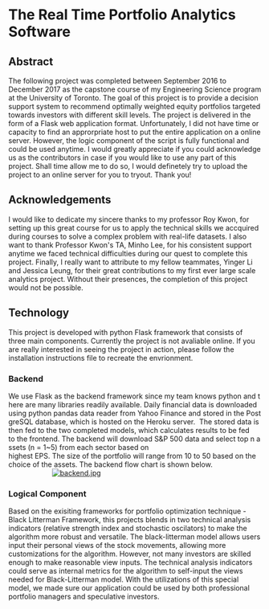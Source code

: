 # The Real Time Portfolio Analytics Software

## Abstract

The following project was completed between September 2016 to December 2017 as the capstone course of my Engineering Science program at the University of Toronto. The goal of this project is to provide	a	decision	support	system to	recommend	optimally	weighted	equity	portfolios	targeted	towards investors with different skill levels. The project is delivered in the form of a Flask web application format. Unfortunately, I did not have time or capacity to find an approrpriate host to put the entire application on a online server. However, the logic component of the script is fully functional and could be used anytime. I would greatly appreciate if you could acknowledge us as the contributors in case if you would like to use any part of this project. Shall time allow me to do so, I would definetely try to upload the project to an online server for you to tryout. Thank you!

## Acknowledgements

I would like to dedicate my sincere thanks to my professor Roy Kwon, for setting up this great course for us to apply the technical skills we accquired during courses to solve a complex problem with real-life datasets. I also want to thank Professor Kwon's TA, Minho Lee, for his consistent support anytime we faced technical difficulties during our quest to complete this project. Finally, I really want to attribute to my fellow teammates, Yinger Li and Jessica Leung, for their great contributions to my first ever large scale analytics project. Without their presences, the completion of this project would not be possible. 

## Technology

This project is developed with python Flask framework that consists of three main components. Currently the project is not avaliable online. If you are really interested in seeing the project in action, please follow the installation instructions file to recreate the envrionment.

### Backend

We use Flask as the backend framework since my team knows python and there are many libraries readily available. Daily financial data is downloaded using python pandas data reader from Yahoo Finance and stored in the PostgreSQL database, which is hosted on the Heroku server.  The stored data is then fed to the two completed models, which calculates results to be fed 
to the frontend. The backend will download S&P 500 data and select top n assets (n = 1~5) from each sector based on 
highest EPS. The size of the portfolio will range from 10 to 50 based on the choice of the assets. The backend flow chart is shown below.
                                              
[![backend.jpg](https://s14.postimg.org/3wxzn1rht/backend.jpg)](https://postimg.org/image/3wxzn1rhp/)

### Logical Component

Based on the exisiting frameworks for portfolio optimization technique - Black Litterman Framework, this projects blends in two technical analysis indicators (relative strength index and stochastic oscilators) to make the algorithm more robust and versatile. The black-litterman model allows users input their personal views of the stock movements, allowing more customizations for the algorithm. However, not many investors are skilled enough to make reasonable view inputs. The technical analysis indicators could serve as internal metrics for the algorithm to self-input the views needed for Black-Litterman model. With the utilizations of this special model, we made sure our application could be used by both professional portfolio managers and speculative investors.




